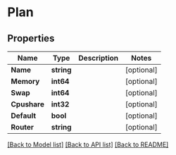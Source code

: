 # Plan

## Properties
Name | Type | Description | Notes
------------ | ------------- | ------------- | -------------
**Name** | **string** |  | [optional] 
**Memory** | **int64** |  | [optional] 
**Swap** | **int64** |  | [optional] 
**Cpushare** | **int32** |  | [optional] 
**Default** | **bool** |  | [optional] 
**Router** | **string** |  | [optional] 

[[Back to Model list]](../README.md#documentation-for-models) [[Back to API list]](../README.md#documentation-for-api-endpoints) [[Back to README]](../README.md)


